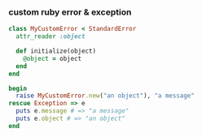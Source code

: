 ### custom ruby error & exception


```ruby
class MyCustomError < StandardError
  attr_reader :object

  def initialize(object)
    @object = object
  end
end

begin
  raise MyCustomError.new("an object"), "a message"
rescue Exception => e
  puts e.message # => "a message"
  puts e.object # => "an object"
end
```

